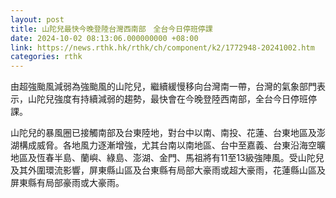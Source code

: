 ```yaml
---
layout: post
title: 山陀兒最快今晚登陸台灣西南部　全台今日停班停課
date: 2024-10-02 08:13:06.000000000 +08:00
link: https://news.rthk.hk/rthk/ch/component/k2/1772948-20241002.htm
categories: rthk
---
```


由超強颱風減弱為強颱風的山陀兒，繼續緩慢移向台灣南一帶，台灣的氣象部門表示，山陀兒強度有持續減弱的趨勢，最快會在今晚登陸西南部，全台今日停班停課。

山陀兒的暴風圈已接觸南部及台東陸地，對台中以南、南投、花蓮、台東地區及澎湖構成威脅。各地風力逐漸增強，尤其台南以南地區、台中至嘉義、台東沿海空曠地區及恆春半島、蘭嶼、綠島、澎湖、金門、馬祖將有11至13級強陣風。受山陀兒及其外圍環流影響，屏東縣山區及台東縣有局部大豪雨或超大豪雨，花蓮縣山區及屏東縣有局部豪雨或大豪雨。
